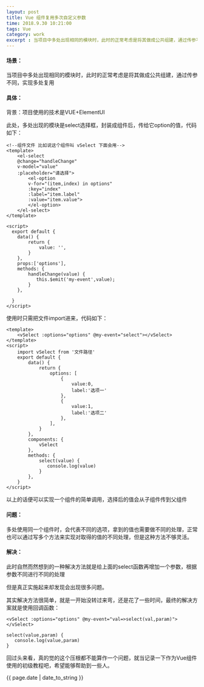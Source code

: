 ```yaml
---
layout: post
title: Vue 组件复用多次自定义参数
time: 2018.9.30 10:21:00
tags: Vue
category: work
excerpt : 当项目中多处出现相同的模块时，此时的正常考虑是将其做成公共组建，通过传参不同，实现多处复用
---
```


#### 场景：

当项目中多处出现相同的模块时，此时的正常考虑是将其做成公共组建，通过传参不同，实现多处复用

#### 具体：

背景：项目使用的技术是VUE+ElementUI

此处，多处出现的模块是select选择框，封装成组件后，传给它option的值，代码如下：

```
<!--组件文件 比如说这个组件叫 vSelect 下面会用-->
<template>
    <el-select
    @change="handleChange"
    v-model="value"
    :placeholder="请选择">
        <el-option
        v-for="(item,index) in options"
        :key="index"
        :label="item.label"
        :value="item.value">
        </el-option>
    </el-select>
</template>

<script>
  export default {
    data() {
        return {
            value: '',
        }
    },
    props:['options'],
    methods: {
        handleChange(value) {
           this.$emit('my-event',value);
        }
    },
   
  }
</script>
```

使用时只需把文件import进来，代码如下：
```
<template>
    <vSelect :options="options" @my-event="select"></vSelect>
</template>
<script>
    import vSelect from '文件路径'
    export default {
        data() {
            return {
                options: [
                    {
                        value:0,
                        label:'选项一'
                    },
                    {
                        value:1,
                        label:'选项二'
                    },
                ],
            }
        },
        components: {
            vSelect
        },
        methods: {
            select(value) {
               console.log(value)
            }
        },
    }
</script>
```
以上的话便可以实现一个组件的简单调用，选择后的值会从子组件传到父组件

#### 问题：

多处使用同一个组件时，会代表不同的选项，拿到的值也需要做不同的处理，正常也可以通过写多个方法来实现对取得的值的不同处理，但是这种方法不够灵活。

#### 解决：
此时自然而然想到的一种解决方法就是给上面的select函数再增加一个参数，根据参数不同进行不同的处理

但是真正实施起来却发现会出现很多问题。

其实解决方法很简单，就是一开始没转过来弯，还是花了一些时间，最终的解决方案就是使用回调函数：
```
<vSelect :options="options" @my-event="val=>select(val,param)"></vSelect>

select(value,param) {
   console.log(value,param)
}
```

回过头来看，真的觉的这个压根都不能算作一个问题，就当记录一下作为Vue组件使用的初级教程吧，希望能够帮助到一些人。


<p>{{ page.date | date_to_string }}</p>
